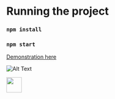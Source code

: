# Running the project

### `npm install`

### `npm start`

[Demonstration here](https://media.giphy.com/media/AGwX117XjFkSrXAkAL/giphy-downsized-large.gif)

![Alt Text](https://media.giphy.com/media/AGwX117XjFkSrXAkAL/giphy-downsized-large.gif)

<img src="https://media.giphy.com/media/vFKqnCdLPNOKc/giphy.gif" width="40" height="40" />
